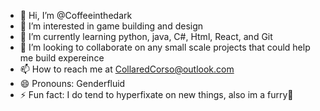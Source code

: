 - 👋 Hi, I’m @Coffeeinthedark
- 👀 I’m interested in game building and design
- 🌱 I’m currently learning python, java, C#, Html, React, and Git
- 💞️ I’m looking to collaborate on any small scale projects that could help me build expereince
- 📫 How to reach me at CollaredCorso@outlook.com
- 😄 Pronouns: Genderfluid
- ⚡ Fun fact: I do tend to hyperfixate on new things, also im a furry🤣

<!---
Coffeeinthedark/Coffeeinthedark is a ✨ special ✨ repository because its `README.md` (this file) appears on your GitHub profile.
You can click the Preview link to take a look at your changes.
--->
